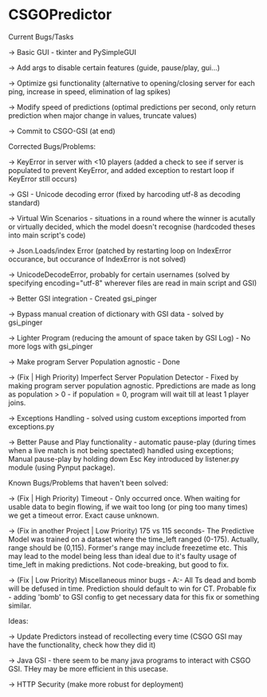# CSGOPredictor

Current Bugs/Tasks

-> Basic GUI - tkinter and PySimpleGUI

-> Add args to disable certain features (guide, pause/play, gui...)

-> Optimize gsi functionality (alternative to opening/closing server for each ping, increase in speed, elimination of lag spikes)

-> Modify speed of predictions (optimal predictions per second, only return prediction when major change in values, truncate values)

-> Commit to CSGO-GSI (at end)

Corrected Bugs/Problems:

->  KeyError in server with <10 players (added a check to see if server is populated to prevent KeyError, and added exception to restart loop if KeyError still occurs)

->  GSI - Unicode decoding error (fixed by harcoding utf-8 as decoding standard)

-> Virtual Win Scenarios - situations in a round where the winner is acutally or virtually decided, which the model doesn't recognise (hardcoded theses into main script's code)

-> Json.Loads/index Error (patched by restarting loop on IndexError occurance, but occurance of IndexError is not solved)

-> UnicodeDecodeError, probably for certain usernames (solved by specifying encoding="utf-8" wherever files are read in main script and GSI)

-> Better GSI integration - Created gsi_pinger

-> Bypass manual creation of dictionary with GSI data - solved by gsi_pinger

-> Lighter Program (reducing the amount of space taken by GSI Log) - No more logs with gsi_pinger

-> Make program Server Population agnostic - Done

-> (Fix | High Priority) Imperfect Server Population Detector - Fixed by making program server population agnostic. Ppredictions are made as long as population > 0 - if population = 0, program will wait till at least 1 player joins. 

-> Exceptions Handling - solved using custom exceptions imported from exceptions.py

-> Better Pause and Play functionality - automatic pause-play (during times when a live match is not being spectated) handled using exceptions; Manual pause-play by holding down Esc Key introduced by listener.py module (using Pynput package).

Known Bugs/Problems that haven't been solved:

-> (Fix | High Priority) Timeout - Only occurred once. When waiting for usable data to begin flowing, if we wait too long (or ping too many times) we get a timeout error. Exact cause unknown. 

-> (Fix in another Project | Low Priority) 175 vs 115 seconds- The Predictive Model was trained on a dataset where the time_left ranged (0-175). Actually, range should be (0,115). Former's range may include freezetime etc. This may lead to the model being less than ideal due to it's faulty usage of time_left in making predictions. Not code-breaking, but good to fix.

-> (Fix | Low Priority) Miscellaneous minor bugs - A:- All Ts dead and bomb will be defused in time. Prediction should default to win for CT. Probable fix - adding 'bomb' to GSI config to get necessary data for this fix or something similar. 

Ideas:

-> Update Predictors instead of recollecting every time (CSGO GSI may have the functionality, check how they did it)

-> Java GSI - there seem to be many java programs to interact with CSGO GSI. THey may be more efficient in this usecase.

-> HTTP Security (make more robust for deployment)

